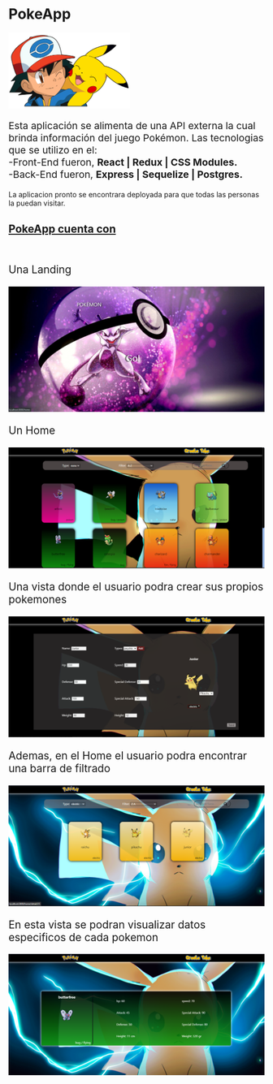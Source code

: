 # PokeApp

<p align="left">
  <img height="150" src="./pokemon.png" />
</p>

<p style="font-size:1.2rem">Esta aplicación se alimenta de una API externa la cual brinda información del juego Pokémon.
Las tecnologias que se utilizo en el: <br/>
-Front-End fueron, <b>React | Redux | CSS Modules.</b> <br/>
-Back-End fueron, <b>Express | Sequelize | Postgres.</b> 
</p>
La aplicacion pronto se encontrara deployada para que todas las personas la puedan visitar.

<h2><u>PokeApp cuenta con </u></h2>
<br/>

<p style="font-size:1.3rem">Una Landing</p>
<img src="./client/src/imgReadme/Landing.png"/>

<br/>

<p style="font-size:1.3rem">Un Home </p>
<img src="./client/src/imgReadme/Home.png"/>

<br/>
<p style="font-size:1.3rem">Una vista donde el usuario podra crear sus propios pokemones</p>
<img src="./client/src/imgReadme/CreatePoke.png"/>

<br/>
<p style="font-size:1.3rem">Ademas, en el Home el usuario podra encontrar una barra de filtrado</p>
<img src="./client/src/imgReadme/Filtrados.png"/>

<br/>
<p style="font-size:1.3rem">En esta vista se podran visualizar datos especificos de cada pokemon</p>
<img src="./client/src/imgReadme/Detail.png"/>

